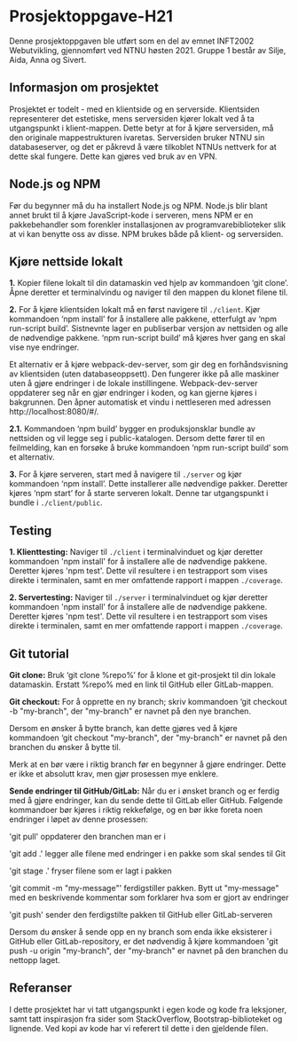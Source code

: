 # Prosjektoppgave-H21
Denne prosjektoppgaven ble utført som en del av emnet INFT2002 Webutvikling, gjennomført ved NTNU høsten 2021. Gruppe 1 består av Silje, Aida, Anna og Sivert.



## Informasjon om prosjektet
Prosjektet er todelt - med en klientside og en serverside. Klientsiden representerer det estetiske, mens serversiden kjører lokalt ved å ta utgangspunkt i klient-mappen. Dette betyr at for å kjøre serversiden, må den originale mappestrukturen ivaretas. Serversiden bruker NTNU sin databaseserver, og det er påkrevd å være tilkoblet NTNUs nettverk for at dette skal fungere. Dette kan gjøres ved bruk av en VPN.



## Node.js og NPM 
Før du begynner må du ha installert Node.js og NPM. Node.js blir blant annet brukt til å kjøre JavaScript-kode i serveren, mens NPM er en pakkebehandler som forenkler installasjonen av programvarebiblioteker slik at vi kan benytte oss av disse. NPM brukes både på klient- og serversiden.  



## Kjøre nettside lokalt

**1.** Kopier filene lokalt til din datamaskin ved hjelp av kommandoen ‘git clone’. Åpne deretter et terminalvindu og naviger til den mappen du klonet filene til. 

**2.** For å kjøre klientsiden lokalt må en først navigere til `./client`. Kjør kommandoen ‘npm install’ for å installere alle pakkene, etterfulgt av ‘npm run-script build’. Sistnevnte lager en publiserbar versjon av nettsiden og alle de nødvendige pakkene. ‘npm run-script build’ må kjøres hver gang en skal vise nye endringer. 

Et alternativ er å kjøre webpack-dev-server, som gir deg en forhåndsvisning av klientsiden (uten databaseoppsett). Den fungerer ikke på alle maskiner uten å gjøre endringer i de lokale instillingene. Webpack-dev-server oppdaterer seg når en gjør endringer i koden, og kan gjerne kjøres i bakgrunnen. Den åpner automatisk et vindu i nettleseren med adressen http://localhost:8080/#/.

**2.1.**
Kommandoen ‘npm build’ bygger en produksjonsklar bundle av nettsiden og vil legge seg i public-katalogen. Dersom dette fører til en feilmelding, kan en forsøke å bruke kommandoen ‘npm run-script build’ som et alternativ.

**3.** For å kjøre serveren, start med å navigere til `./server` og kjør kommandoen ‘npm install’. Dette installerer alle nødvendige pakker. Deretter kjøres ‘npm start’ for å starte serveren lokalt. Denne tar utgangspunkt i bundle i `./client/public`. 



## Testing

**1. Klienttesting:** Naviger til `./client` i terminalvinduet og kjør deretter kommandoen 'npm install' for å installere alle de nødvendige pakkene. Deretter kjøres 'npm test'. Dette vil resultere i en testrapport som vises direkte i terminalen, samt en mer omfattende rapport i mappen `./coverage`.

**2. Servertesting:** Naviger til `./server` i terminalvinduet og kjør deretter kommandoen 'npm install' for å installere alle de nødvendige pakkene. Deretter kjøres 'npm test'. Dette vil resultere i en testrapport som vises direkte i terminalen, samt en mer omfattende rapport i mappen `./coverage`.




## Git tutorial

**Git clone:** Bruk ‘git clone %repo%’ for å klone et git-prosjekt til din lokale datamaskin. Erstatt %repo% med en link til GitHub eller GitLab-mappen. 


**Git checkout:** For å opprette en ny branch; skriv kommandoen ‘git checkout -b "my-branch", der "my-branch" er navnet på den nye branchen.

Dersom en ønsker å bytte branch, kan dette gjøres ved å kjøre kommandoen ‘git checkout "my-branch", der "my-branch" er navnet på den branchen du ønsker å bytte til.

Merk at en bør være i riktig branch før en begynner å gjøre endringer. Dette er ikke et absolutt krav, men gjør prosessen mye enklere. 


**Sende endringer til GitHub/GitLab:** Når du er i ønsket branch og er ferdig med å gjøre endringer, kan du sende dette til GitLab eller GitHub. Følgende kommandoer bør kjøres i riktig rekkefølge, og en bør ikke foreta noen endringer i løpet av denne prosessen:


'git pull' oppdaterer den branchen man er i 


'git add .' legger alle filene med endringer i en pakke som skal sendes til Git 


'git stage .' fryser filene som er lagt i pakken


'git commit -m "my-message"' ferdigstiller pakken. Bytt ut "my-message" med en beskrivende kommentar som forklarer hva som er gjort av endringer


'git push' sender den ferdigstilte pakken til GitHub eller GitLab-serveren


Dersom du ønsker å sende opp en ny branch som enda ikke eksisterer i GitHub eller GitLab-repository, er det nødvendig å kjøre kommandoen 'git push -u origin "my-branch", der "my-branch" er navnet på den branchen du nettopp laget.


## Referanser
I dette prosjektet har vi tatt utgangspunkt i egen kode og kode fra leksjoner, samt tatt inspirasjon fra sider som StackOverflow, Bootstrap-biblioteket og lignende. Ved kopi av kode har vi referert til dette i den gjeldende filen.